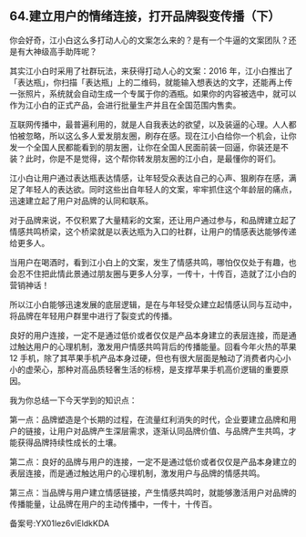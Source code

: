 ## 64.建立用户的情绪连接，打开品牌裂变传播（下）
你会好奇，江小白这么多打动人心的文案怎么来的？是有一个牛逼的文案团队？还是有大神级高手助阵呢？


其实江小白时采用了社群玩法，来获得打动人心的文案：2016 年，江小白推出了「表达瓶」，你扫描「表达瓶」上的二维码，就能输入想表达的文字，还能再上传一张照片，系统就会自动生成一个专属于你的酒瓶。如果你的内容被选中，就可以作为江小白的正式产品，会进行批量生产并且在全国范围内售卖。


互联网传播中，最普遍利用的，就是人自我表达的欲望，以及装逼的心理。人人都怕被忽略，所以这么多人爱发朋友圈，刷存在感。现在江小白给你一个机会，让你发一个全国人民都能看到的朋友圈，让你在全国人民面前装一回逼，你装还是不装？此时，你是不是觉得，这个帮你转发朋友圈的江小白，是最懂你的哥们。


江小白让用户通过表达瓶表达情感，让年轻受众表达自己的心声、狠刷存在感，满足了年轻人的表达欲。同时这些出自年轻人的文案，牢牢抓住这个年龄层的痛点，迅速建立起了用户对品牌的认同和联系。


对于品牌来说，不仅积累了大量精彩的文案，还让用户通过参与，和品牌建立起了情感共鸣桥梁，这个桥梁就是以表达瓶为入口的社群，让用户的情感表达能够传递给更多人。


当用户在喝酒时，看到江小白上的文案，发生了情感共鸣，哪怕仅仅处于有趣，也会忍不住把此情此景通过朋友圈与更多人分享，一传十，十传百，造就了江小白的营销神话！


所以江小白能够迅速发展的底层逻辑，是在与年轻受众建立起情感认同与互动中，将品牌在年轻用户群里中进行了裂变式的传播。


良好的用户连接，一定不是通过低价或者仅仅是产品本身建立的表层连接，而是通过触达用户的心理机制，激发用户情感共鸣背后的传播能量。回看今年火热的苹果 12 手机，除了其苹果手机产品本身过硬，但也有很大层面是触动了消费者内心小小的虚荣心，那种对高品质轻奢生活的标榜，是支撑苹果手机高价逻辑的重要原因。


我为你总结一下今天学到的知识点：


第一点：品牌塑造是个长期的过程，在流量红利消失的时代，企业要建立品牌和用户的链接，让用户对品牌产生深层需求，逐渐认同品牌价值、与品牌产生共鸣，才能获得品牌持续性成长的土壤。


第二点：良好的品牌与用户的连接，一定不是通过低价或者仅仅是产品本身建立的表层连接，而是通过触达用户的心理机制，激发用户与品牌的情感共鸣。


第三点：当品牌与用户建立情感链接，产生情感共鸣时，就能够激活用户对品牌的传播能量，让品牌在用户的主动传播中，一传十，十传百。


备案号:YX01lez6vlEldkKDA

